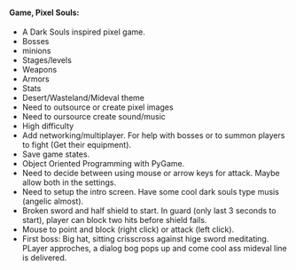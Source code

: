 #### Game, Pixel Souls:
* A Dark Souls inspired pixel game.
* Bosses
* minions
* Stages/levels
* Weapons
* Armors
* Stats
* Desert/Wasteland/Mideval theme
* Need to outsource or create pixel images
* Need to oursource create sound/music
* High difficulty
* Add networking/multiplayer. For help with bosses or to summon players to fight (Get their equipment).
* Save game states.
* Object Oriented Programming with PyGame. 
* Need to decide between using mouse or arrow keys for attack. Maybe allow both in the settings. 
* Need to setup the intro screen. Have some cool dark souls type musis (angelic almost).
* Broken sword and half shield to start. In guard (only last 3 seconds to start), player can block two hits before shield fails.
* Mouse to point and block (right click) or attack (left click).
* First boss: Big hat, sitting crisscross against hige sword meditating. PLayer approches, a dialog bog pops up and come cool ass mideval line is delivered.
